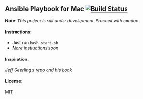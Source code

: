 ## Ansible Playbook for Mac   [![Build Status](https://travis-ci.org/v1shwa/mac-playbook.svg?branch=master)](https://travis-ci.org/v1shwa/mac-playbook)

__Note__: _This project is still under development. Proceed with caution_

#### Instructions:
 - Just run 
    `bash start.sh`
 - _More instructions soon_

#### Inspiration:
_Jeff Geerling's [repo](https://github.com/geerlingguy/mac-dev-playbook) and his [book](https://www.ansiblefordevops.com/)_

#### License:
[MIT](https://github.com/v1shwa/mac-playbook/blob/master/LICENSE)
